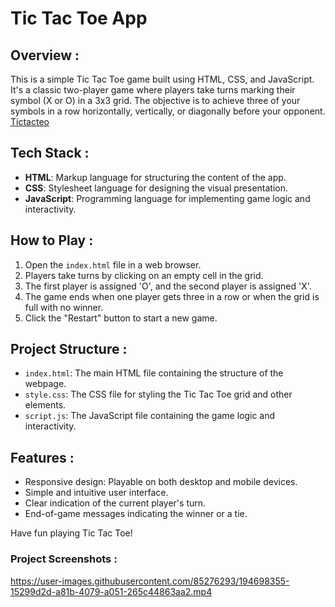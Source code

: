 # Tic Tac Toe App

## Overview :

This is a simple Tic Tac Toe game built using HTML, CSS, and JavaScript. It's a classic two-player game where players take turns marking their symbol (X or O) in a 3x3 grid. The objective is to achieve three of your symbols in a row horizontally, vertically, or diagonally before your opponent.
[Tictacteo](https://Jagrati1213.github.io/Tictacteo)

## Tech Stack :

- **HTML**: Markup language for structuring the content of the app.
- **CSS**: Stylesheet language for designing the visual presentation.
- **JavaScript**: Programming language for implementing game logic and interactivity.

## How to Play :

1. Open the `index.html` file in a web browser.
2. Players take turns by clicking on an empty cell in the grid.
3. The first player is assigned 'O', and the second player is assigned 'X'.
4. The game ends when one player gets three in a row or when the grid is full with no winner.
5. Click the "Restart" button to start a new game.

## Project Structure :

- `index.html`: The main HTML file containing the structure of the webpage.
- `style.css`: The CSS file for styling the Tic Tac Toe grid and other elements.
- `script.js`: The JavaScript file containing the game logic and interactivity.

## Features :

- Responsive design: Playable on both desktop and mobile devices.
- Simple and intuitive user interface.
- Clear indication of the current player's turn.
- End-of-game messages indicating the winner or a tie.

Have fun playing Tic Tac Toe!

### Project Screenshots :
https://user-images.githubusercontent.com/85276293/194698355-15299d2d-a81b-4079-a051-265c44863aa2.mp4
